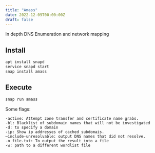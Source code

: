 ```yaml
---
title: "Amass"
date: 2022-12-09T00:00:00Z
draft: false
---
```



In depth DNS Enumeration and network mapping

## Install

```bash
apt install snapd
service snapd start
snap install amass
```

## Execute

```bash
snap run amass
```

Some flags:

```
-active: Attempt zone transfer and certificate name grabs.
-bl: Blacklist of subdomain names that will not be investigated
-d: to specify a domain
-ip: Show ip addresses of cached subdomais.
–include-unresolvable: output DNS names that did not resolve.
-o file.txt: To output the result into a file
-w: path to a different wordlist file
```
